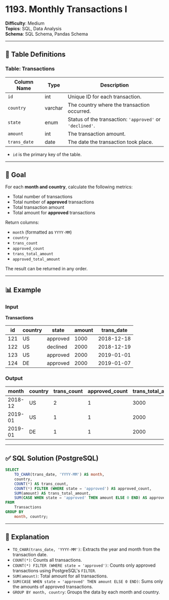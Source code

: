 # 1193. Monthly Transactions I

**Difficulty**: Medium  
**Topics**: SQL, Data Analysis  
**Schema**: SQL Schema, Pandas Schema  

---

## 📘 Table Definitions

### Table: Transactions

| Column Name | Type     | Description                                               |
|-------------|----------|-----------------------------------------------------------|
| `id`        | int      | Unique ID for each transaction.                           |
| `country`   | varchar  | The country where the transaction occurred.               |
| `state`     | enum     | Status of the transaction: `'approved'` or `'declined'`. |
| `amount`    | int      | The transaction amount.                                   |
| `trans_date`| date     | The date the transaction took place.                      |

- `id` is the primary key of the table.

---

## 🎯 Goal

For each **month and country**, calculate the following metrics:

- Total number of transactions
- Total number of **approved** transactions
- Total transaction amount
- Total amount for **approved** transactions

Return columns:
- `month` (formatted as `YYYY-MM`)
- `country`
- `trans_count`
- `approved_count`
- `trans_total_amount`
- `approved_total_amount`

The result can be returned in any order.

---

## 📊 Example

### Input

**Transactions**

| id  | country | state    | amount | trans_date |
|-----|---------|----------|--------|------------|
| 121 | US      | approved | 1000   | 2018-12-18 |
| 122 | US      | declined | 2000   | 2018-12-19 |
| 123 | US      | approved | 2000   | 2019-01-01 |
| 124 | DE      | approved | 2000   | 2019-01-07 |

### Output

| month   | country | trans_count | approved_count | trans_total_amount | approved_total_amount |
|---------|---------|-------------|----------------|--------------------|-----------------------|
| 2018-12 | US      | 2           | 1              | 3000               | 1000                  |
| 2019-01 | US      | 1           | 1              | 2000               | 2000                  |
| 2019-01 | DE      | 1           | 1              | 2000               | 2000                  |

---

## ✅ SQL Solution (PostgreSQL)

```sql
SELECT 
    TO_CHAR(trans_date, 'YYYY-MM') AS month,
    country,
    COUNT(*) AS trans_count,
    COUNT(*) FILTER (WHERE state = 'approved') AS approved_count,
    SUM(amount) AS trans_total_amount,
    SUM(CASE WHEN state = 'approved' THEN amount ELSE 0 END) AS approved_total_amount
FROM 
    Transactions
GROUP BY 
    month, country;
```

---

## 🧠 Explanation

- `TO_CHAR(trans_date, 'YYYY-MM')`: Extracts the year and month from the transaction date.
- `COUNT(*)`: Counts all transactions.
- `COUNT(*) FILTER (WHERE state = 'approved')`: Counts only approved transactions using PostgreSQL's `FILTER`.
- `SUM(amount)`: Total amount for all transactions.
- `SUM(CASE WHEN state = 'approved' THEN amount ELSE 0 END)`: Sums only the amounts of approved transactions.
- `GROUP BY month, country`: Groups the data by each month and country.

